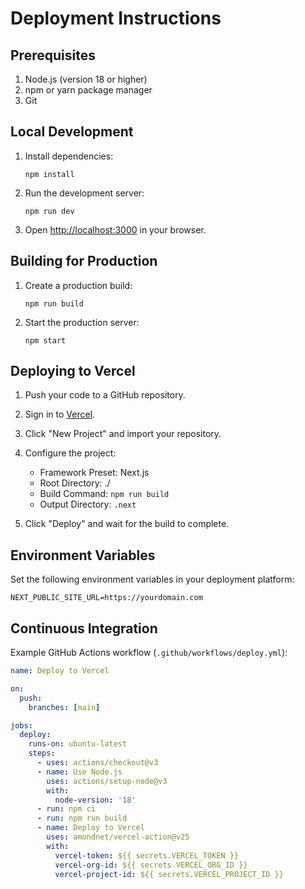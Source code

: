 # Deployment Instructions

## Prerequisites

1. Node.js (version 18 or higher)
2. npm or yarn package manager
3. Git

## Local Development

1. Install dependencies:
   ```
   npm install
   ```

2. Run the development server:
   ```
   npm run dev
   ```

3. Open [http://localhost:3000](http://localhost:3000) in your browser.

## Building for Production

1. Create a production build:
   ```
   npm run build
   ```

2. Start the production server:
   ```
   npm start
   ```

## Deploying to Vercel

1. Push your code to a GitHub repository.

2. Sign in to [Vercel](https://vercel.com/).

3. Click "New Project" and import your repository.

4. Configure the project:
   - Framework Preset: Next.js
   - Root Directory: ./
   - Build Command: `npm run build`
   - Output Directory: `.next`

5. Click "Deploy" and wait for the build to complete.

## Environment Variables

Set the following environment variables in your deployment platform:

```
NEXT_PUBLIC_SITE_URL=https://yourdomain.com
```

## Continuous Integration

Example GitHub Actions workflow (`.github/workflows/deploy.yml`):

```yaml
name: Deploy to Vercel

on:
  push:
    branches: [main]

jobs:
  deploy:
    runs-on: ubuntu-latest
    steps:
      - uses: actions/checkout@v3
      - name: Use Node.js
        uses: actions/setup-node@v3
        with:
          node-version: '18'
      - run: npm ci
      - run: npm run build
      - name: Deploy to Vercel
        uses: amondnet/vercel-action@v25
        with:
          vercel-token: ${{ secrets.VERCEL_TOKEN }}
          vercel-org-id: ${{ secrets.VERCEL_ORG_ID }}
          vercel-project-id: ${{ secrets.VERCEL_PROJECT_ID }}
```